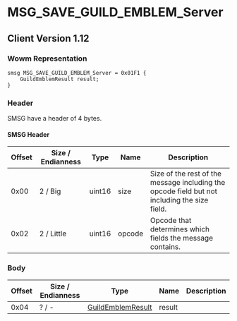 # MSG_SAVE_GUILD_EMBLEM_Server
## Client Version 1.12

### Wowm Representation
```rust,ignore
smsg MSG_SAVE_GUILD_EMBLEM_Server = 0x01F1 {
    GuildEmblemResult result;
}
```
### Header
SMSG have a header of 4 bytes.

#### SMSG Header
| Offset | Size / Endianness | Type   | Name   | Description |
| ------ | ----------------- | ------ | ------ | ----------- |
| 0x00   | 2 / Big           | uint16 | size   | Size of the rest of the message including the opcode field but not including the size field.|
| 0x02   | 2 / Little        | uint16 | opcode | Opcode that determines which fields the message contains.|
### Body
| Offset | Size / Endianness | Type | Name | Description |
| ------ | ----------------- | ---- | ---- | ----------- |
| 0x04 | ? / - | [GuildEmblemResult](guildemblemresult.md) | result |  |
